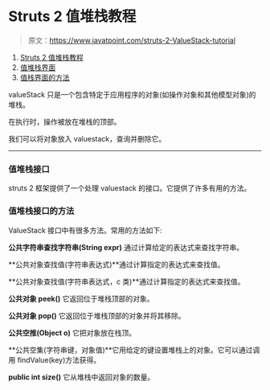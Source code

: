# Struts 2 值堆栈教程

> 原文：<https://www.javatpoint.com/struts-2-ValueStack-tutorial>

1.  [Struts 2 值堆栈教程](#)
2.  [值堆栈界面](#)
3.  [值栈界面的方法](#methods)

valueStack 只是一个包含特定于应用程序的对象(如操作对象和其他模型对象)的堆栈。

在执行时，操作被放在堆栈的顶部。

我们可以将对象放入 valuestack，查询并删除它。

* * *

### 值堆栈接口

struts 2 框架提供了一个处理 valuestack 的接口。它提供了许多有用的方法。

### 值堆栈接口的方法

ValueStack 接口中有很多方法。常用的方法如下:

**公共字符串查找字符串(String expr)** 通过计算给定的表达式来查找字符串。

**公共对象查找值(字符串表达式)**通过计算指定的表达式来查找值。

**公共对象查找值(字符串表达式，c 类)**通过计算指定的表达式来查找值。

**公共对象 peek()** 它返回位于堆栈顶部的对象。

**公共对象 pop()** 它返回位于堆栈顶部的对象并将其移除。

**公共空推(Object o)** 它把对象放在栈顶。

**公共空集(字符串键，对象值)**它用给定的键设置堆栈上的对象。它可以通过调用 findValue(key)方法获得。

**public int size()** 它从堆栈中返回对象的数量。
